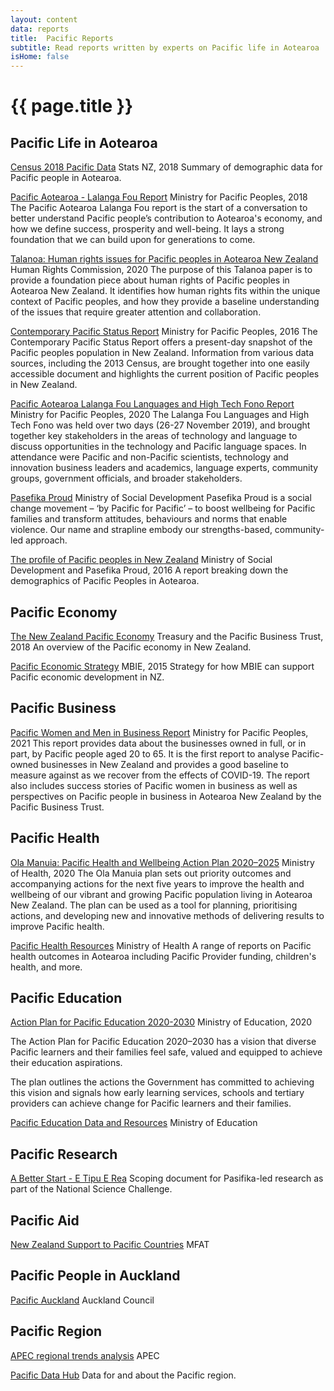 ```yaml
---
layout: content
data: reports
title:  Pacific Reports
subtitle: Read reports written by experts on Pacific life in Aotearoa
isHome: false
---
```


# {{ page.title }}

## Pacific Life in Aotearoa

[Census 2018 Pacific Data](https://www.stats.govt.nz/tools/2018-census-ethnic-group-summaries/pacific-peoples)
Stats NZ, 2018
Summary of demographic data for Pacific people in Aotearoa.

[Pacific Aotearoa - Lalanga Fou Report](https://www.mpp.govt.nz/publications/reports/)
Ministry for Pacific Peoples, 2018
The Pacific Aotearoa Lalanga Fou report is the start of a conversation to better understand Pacific people’s contribution to Aotearoa's economy, and how we define success, prosperity and well-being. It lays a strong foundation that we can build upon for generations to come.

[Talanoa: Human rights issues for Pacific peoples in Aotearoa New Zealand](https://www.hrc.co.nz/files/6316/0695/6263/Talanoa_-_Human_rights_issues_for_Pacific_people_in_Aotearoa_New_Zealand.pdf)
Human Rights Commission, 2020
The purpose of this Talanoa paper is to provide a foundation piece about human rights of Pacific peoples in Aotearoa New Zealand. It identifies how human rights fits within the unique context of Pacific peoples, and how they provide a baseline understanding of the issues that require greater attention and collaboration. 

[Contemporary Pacific Status Report](https://www.mpp.govt.nz/publications/reports/)
Ministry for Pacific Peoples, 2016
The Contemporary Pacific Status Report offers a present-day snapshot of the Pacific peoples population in New Zealand. Information from various data sources, including the 2013 Census, are brought together into one easily accessible document and highlights the current position of Pacific peoples in New Zealand.

[Pacific Aotearoa Lalanga Fou Languages and High Tech Fono Report](https://www.mpp.govt.nz/publications/reports/)
Ministry for Pacific Peoples, 2020
The Lalanga Fou Languages and High Tech Fono was held over two days (26-27 November 2019), and brought together key stakeholders in the areas of  technology and language to discuss opportunities in the technology and Pacific language spaces. In attendance were Pacific and non-Pacific scientists, technology and innovation business leaders and academics, language experts, community groups, government officials, and broader stakeholders.

[Pasefika Proud](https://www.pasefikaproud.co.nz/)
Ministry of Social Development
Pasefika Proud is a social change movement – ‘by Pacific for Pacific’ – to boost wellbeing for Pacific families and transform attitudes, behaviours and norms that enable violence. Our name and strapline embody our strengths-based, community-led approach.

[The profile of Pacific peoples in New Zealand](https://www.pasefikaproud.co.nz/assets/Resources-for-download/PasefikaProudResource-Pacific-peoples-paper.pdf)
Ministry of Social Development and Pasefika Proud, 2016
A report breaking down the demographics of Pacific Peoples in Aotearoa.

## Pacific Economy

[The New Zealand Pacific Economy](https://www.treasury.govt.nz/sites/default/files/2018-11/nz-pacific-economy-nov18.pdf)
Treasury and the Pacific Business Trust, 2018
An overview of the Pacific economy in New Zealand.

[Pacific Economic Strategy](https://www.mbie.govt.nz/assets/cf13bcf509/mbie-pacific-economic-strategy-2015-2021.pdf)
MBIE, 2015
Strategy for how MBIE can support Pacific economic development in NZ.

## Pacific Business

[Pacific Women and Men in Business Report](https://www.mpp.govt.nz/publications/reports/)
Ministry for Pacific Peoples, 2021
This report provides data about the businesses owned in full, or in part, by Pacific people aged 20 to 65. It is the first report to analyse Pacific-owned businesses in New Zealand and provides a good baseline to measure against as we recover from the effects of COVID-19. The report also includes success stories of Pacific women in business as well as perspectives on Pacific people in business in Aotearoa New Zealand by the Pacific Business Trust. 

## Pacific Health

[Ola Manuia: Pacific Health and Wellbeing Action Plan 2020–2025](https://www.health.govt.nz/publication/ola-manuia-pacific-health-and-wellbeing-action-plan-2020-2025)
Ministry of Health, 2020
The Ola Manuia plan sets out priority outcomes and accompanying actions for the next five years to improve the health and wellbeing of our vibrant and growing Pacific population living in Aotearoa New Zealand. The plan can be used as a tool for planning, prioritising actions, and developing new and innovative methods of delivering results to improve Pacific health.

[Pacific Health Resources](https://www.health.govt.nz/our-work/populations/pacific-health/pacific-health-resources)
Ministry of Health
A range of reports on Pacific health outcomes in Aotearoa including Pacific Provider funding, children's health, and more.

## Pacific Education

[Action Plan for Pacific Education 2020-2030](https://www.education.govt.nz/our-work/overall-strategies-and-policies/action-plan-for-pacific-education-2020-2030/)
Ministry of Education, 2020

The Action Plan for Pacific Education 2020–2030 has a vision that diverse Pacific learners and their families feel safe, valued and equipped to achieve their education aspirations.

The plan outlines the actions the Government has committed to achieving this vision and signals how early learning services, schools and tertiary providers can achieve change for Pacific learners and their families.

[Pacific Education Data and Resources](https://www.educationcounts.govt.nz/topics/pacific-education)
Ministry of Education

## Pacific Research

[A Better Start - E Tipu E Rea](https://www.moanaresearch.co.nz/wp-content/uploads/2019/04/A-Better-Start_Pasifika-Scoping-Doc_FINAL.pdf)
Scoping document for Pasifika-led research as part of the National Science Challenge.

## Pacific Aid

[New Zealand Support to Pacific Countries](mfat.govt.nz/en/aid-and-development/our-aid-partnerships-in-the-pacific/)
MFAT

## Pacific People in Auckland

[Pacific Auckland](https://www.aucklandcouncil.govt.nz/plans-projects-policies-reports-bylaws/our-plans-strategies/auckland-plan/about-the-auckland-plan/Pages/pacific-auckland.aspx)
Auckland Council

## Pacific Region

[APEC regional trends analysis](https://www.apec.org/Publications?Category=&Keyword=regional+trends&PublicationTitle=&PublicationNumber=&pubType=&ISBN=&KeyOnly=False&StartYear=&StartMonth=&EndYear=&EndMonth=)
APEC

[Pacific Data Hub](https://pacificdata.org/)
Data for and about the Pacific region.
